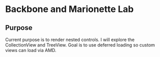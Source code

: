 Backbone and Marionette Lab
===========================

## Purpose
Current purpose is to render nested controls.  I will explore the CollectionView and TreeView.
Goal is to use deferred loading so custom views can load via AMD.
